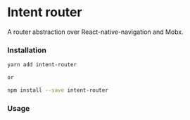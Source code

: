 # Intent router

A router abstraction over React-native-navigation and Mobx.

### Installation

```bash
yarn add intent-router

or 

npm install --save intent-router

```

### Usage

